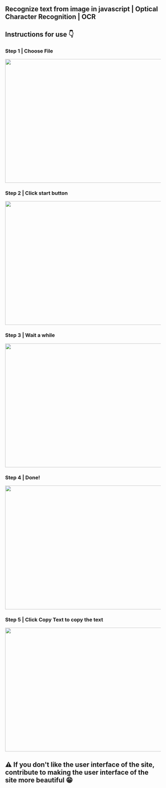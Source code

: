 ## Recognize text from image in javascript | Optical Character Recognition | OCR

<h2>Instructions for use 👇</h2>
<h3>Step 1 | Choose File</h3>
<img src="https://github.com/ulugbekivich/recognize-text-from-image/blob/main/assets/choose_file.jpg" width="660" height="400">
<br>
<h3>Step 2 | Click start button</h3>
<img src="https://github.com/ulugbekivich/recognize-text-from-image/blob/main/assets/start.jpg" width="660" height="400">
<br>
<h3>Step 3 | Wait a while</h3>
<img src="https://github.com/ulugbekivich/recognize-text-from-image/blob/main/assets/loading.jpg" width="660" height="400">
<br>
<h3>Step 4 | Done!</h3>
<img src="https://github.com/ulugbekivich/recognize-text-from-image/blob/main/assets/done.jpg" width="660" height="400">
<br>
<h3>Step 5 | Click Copy Text to copy the text</h3>
<img src="https://github.com/ulugbekivich/recognize-text-from-image/blob/main/assets/copy_text.jpg" width="660" height="400">
<br>

<h2>⚠️ If you don't like the user interface of the site, contribute to making the user interface of the site more beautiful 😁</h2>